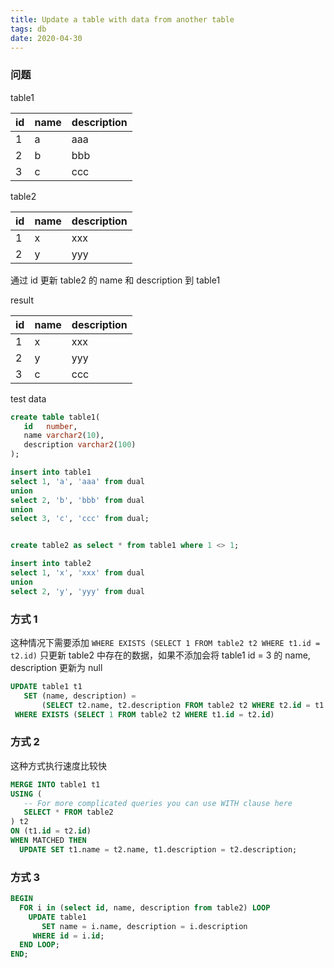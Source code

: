 ```yaml
---
title: Update a table with data from another table
tags: db
date: 2020-04-30
---
```


### 问题

table1

| id  | name | description |
| --- | ---- | ----------- |
| 1   | a    | aaa         |
| 2   | b    | bbb         |
| 3   | c    | ccc         |

table2

| id  | name | description |
| --- | ---- | ----------- |
| 1   | x    | xxx         |
| 2   | y    | yyy         |

通过 id 更新 table2 的 name 和 description 到 table1

result

| id  | name | description |
| --- | ---- | ----------- |
| 1   | x    | xxx         |
| 2   | y    | yyy         |
| 3   | c    | ccc         |

test data

```sql
create table table1(
   id   number,
   name varchar2(10),
   description varchar2(100)
);

insert into table1
select 1, 'a', 'aaa' from dual
union
select 2, 'b', 'bbb' from dual
union
select 3, 'c', 'ccc' from dual;


create table2 as select * from table1 where 1 <> 1;

insert into table2
select 1, 'x', 'xxx' from dual
union
select 2, 'y', 'yyy' from dual
```

### 方式 1

这种情况下需要添加 `WHERE EXISTS (SELECT 1 FROM table2 t2 WHERE t1.id = t2.id)` 只更新 table2 中存在的数据，如果不添加会将 table1 id = 3 的 name, description 更新为 null

```sql
UPDATE table1 t1
   SET (name, description) =
       (SELECT t2.name, t2.description FROM table2 t2 WHERE t2.id = t1.id)
 WHERE EXISTS (SELECT 1 FROM table2 t2 WHERE t1.id = t2.id)
```

### 方式 2

这种方式执行速度比较快

```sql
MERGE INTO table1 t1
USING (
   -- For more complicated queries you can use WITH clause here
   SELECT * FROM table2
) t2
ON (t1.id = t2.id)
WHEN MATCHED THEN
  UPDATE SET t1.name = t2.name, t1.description = t2.description;
```

### 方式 3

```SQL
BEGIN
  FOR i in (select id, name, description from table2) LOOP
    UPDATE table1
       SET name = i.name, description = i.description
     WHERE id = i.id;
  END LOOP;
END;
```
